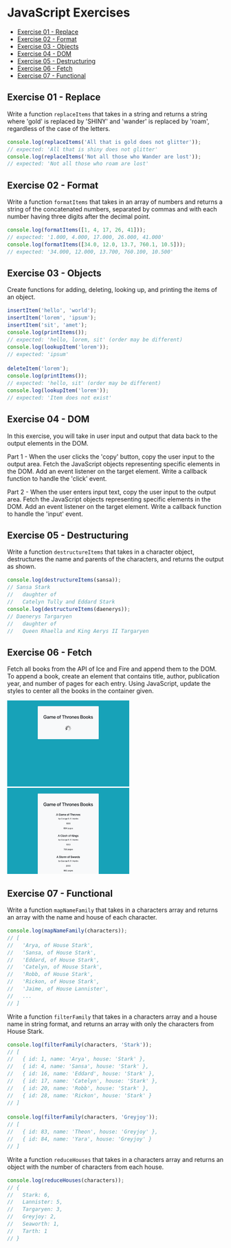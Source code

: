 # JavaScript Exercises

- [Exercise 01 - Replace](#ex01)
- [Exercise 02 - Format](#ex02)
- [Exercise 03 - Objects](#ex03)
- [Exercise 04 - DOM](#ex04)
- [Exercise 05 - Destructuring](#ex05)
- [Exercise 06 - Fetch](#ex06)
- [Exercise 07 - Functional](#ex07)

## <a id="ex01"></a> Exercise 01 - Replace

Write a function `replaceItems` that takes in a string and returns a string where 'gold' is replaced by 'SHINY' and 'wander' is replaced by 'roam', regardless of the case of the letters.

```javascript
console.log(replaceItems('All that is gold does not glitter'));
// expected: 'All that is shiny does not glitter'
console.log(replaceItems('Not all those who Wander are lost'));
// expected: 'Not all those who roam are lost'
```

## <a id="ex02"></a> Exercise 02 - Format

Write a function `formatItems` that takes in an array of numbers and returns a string of the concatenated numbers, separated by commas and with each number having three digits after the decimal point.

```javascript
console.log(formatItems([1, 4, 17, 26, 41]));
// expected: '1.000, 4.000, 17.000, 26.000, 41.000'
console.log(formatItems([34.0, 12.0, 13.7, 760.1, 10.5]));
// expected: '34.000, 12.000, 13.700, 760.100, 10.500'
```

## <a id="ex03"></a> Exercise 03 - Objects

Create functions for adding, deleting, looking up, and printing the items of an object.

```javascript
insertItem('hello', 'world');
insertItem('lorem', 'ipsum');
insertItem('sit', 'amet');
console.log(printItems());
// expected: 'hello, lorem, sit' (order may be different)
console.log(lookupItem('lorem'));
// expected: 'ipsum'

deleteItem('lorem');
console.log(printItems());
// expected: 'hello, sit' (order may be different)
console.log(lookupItem('lorem'));
// expected: 'Item does not exist'
```

## <a id="ex04"></a> Exercise 04 - DOM

In this exercise, you will take in user input and output that data back to the output elements in the DOM.

Part 1 - When the user clicks the 'copy' button, copy the user input to the output area. Fetch the JavaScript objects representing specific elements in the DOM. Add an event listener on the target element. Write a callback function to handle the 'click' event.

Part 2 - When the user enters input text, copy the user input to the output area. Fetch the JavaScript objects representing specific elements in the DOM. Add an event listener on the target element. Write a callback function to handle the 'input' event.

## <a id="ex05"></a> Exercise 05 - Destructuring

Write a function `destructureItems` that takes in a character object, destructures the name and parents of the characters, and returns the output as shown.

```javascript
console.log(destructureItems(sansa));
// Sansa Stark
//   daughter of
//   Catelyn Tully and Eddard Stark
console.log(destructureItems(daenerys));
// Daenerys Targaryen
//   daughter of
//   Queen Rhaella and King Aerys II Targaryen
```

## <a id="ex06"></a> Exercise 06 - Fetch

Fetch all books from the API of Ice and Fire and append them to the DOM. To append a book, create an element that contains title, author, publication year, and number of pages for each entry. Using JavaScript, update the styles to center all the books in the container given.

<img src="../_assets/javascript-exercises/javascript-ex06-fetch-01.png" height=200 alt="screenshot of the starting file with a spinner gif">
<img src="../_assets/javascript-exercises/javascript-ex06-fetch-02.png" height=200 alt="screenshot of completed exercise, with a list of all game of thrones books">

## <a id="ex07"></a> Exercise 07 - Functional

Write a function `mapNameFamily` that takes in a characters array and returns an array with the name and house of each character.

```javascript
console.log(mapNameFamily(characters));
// [
//   'Arya, of House Stark',
//   'Sansa, of House Stark',
//   'Eddard, of House Stark',
//   'Catelyn, of House Stark',
//   'Robb, of House Stark',
//   'Rickon, of House Stark',
//   'Jaime, of House Lannister',
//   ...
// ]
```

Write a function `filterFamily` that takes in a characters array and a house name in string format, and returns an array with only the characters from House Stark.

```javascript
console.log(filterFamily(characters, 'Stark'));
// [
//   { id: 1, name: 'Arya', house: 'Stark' },
//   { id: 4, name: 'Sansa', house: 'Stark' },
//   { id: 16, name: 'Eddard', house: 'Stark' },
//   { id: 17, name: 'Catelyn', house: 'Stark' },
//   { id: 20, name: 'Robb', house: 'Stark' },
//   { id: 28, name: 'Rickon', house: 'Stark' }
// ]

console.log(filterFamily(characters, 'Greyjoy'));
// [
//   { id: 83, name: 'Theon', house: 'Greyjoy' },
//   { id: 84, name: 'Yara', house: 'Greyjoy' }
// ]
```

Write a function `reduceHouses` that takes in a characters array and returns an object with the number of characters from each house.

```javascript
console.log(reduceHouses(characters));
// {
//   Stark: 6,
//   Lannister: 5,
//   Targaryen: 3,
//   Greyjoy: 2,
//   Seaworth: 1,
//   Tarth: 1
// }
```
